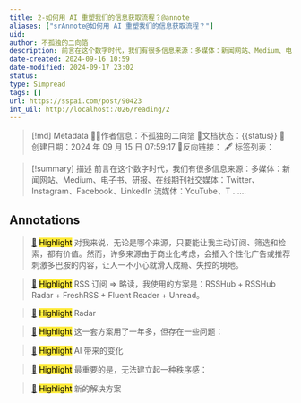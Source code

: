 ```yaml
---
title: 2-如何用 AI 重塑我们的信息获取流程？@annote
aliases: ["srAnnote@如何用 AI 重塑我们的信息获取流程？"]
uid: 
author: 不孤独的二向箔
description: 前言在这个数字时代，我们有很多信息来源：多媒体：新闻网站、Medium、电子书、研报、在线期刊社交媒体：Twitter、Instagram、Facebook、LinkedIn 流媒体：YouTube、T ......
date-created: 2024-09-16 10:59
date-modified: 2024-09-17 23:02
status: 
type: Simpread
tags: []
url: https://sspai.com/post/90423
int_uil: http://localhost:7026/reading/2
---
```


> [!md] Metadata
> 🙇‍♂作者信息：不孤独的二向箔
> 🌱文档状态：{{status}}
> 📅创建日期：2024 年 09 月 15 日 07:59:17
> 🔗反向链接：
> 🖋 标签列表：

> [!summary] 描述
> 前言在这个数字时代，我们有很多信息来源：多媒体：新闻网站、Medium、电子书、研报、在线期刊社交媒体：Twitter、Instagram、Facebook、LinkedIn 流媒体：YouTube、T ……

## Annotations

> [📌](<http://localhost:7026/reading/2#id=1726413880239>) <mark style="background-color: #ffeb3b">Highlight</mark>
> 对我来说，无论是哪个来源，只要能让我主动订阅、筛选和检索，都有价值。然而，许多来源由于商业化考虑，会插入个性化广告或推荐刺激多巴胺的内容，让人一不小心就滑入成瘾、失控的境地。

> [📌](<http://localhost:7026/reading/2#id=1726414010452>) <mark style="background-color: #ffeb3b">Highlight</mark>
> RSS 订阅 => 略读，我使用的方案是：RSSHub + RSSHub Radar + FreshRSS + Fluent Reader + Unread。

> [📌](<http://localhost:7026/reading/2#id=1726414008049>) <mark style="background-color: #ffeb3b">Highlight</mark>
> Radar

> [📌](<http://localhost:7026/reading/2#id=1726583385782>) <mark style="background-color: #ffeb3b">Highlight</mark>
> 这一套方案用了一年多，但存在一些问题：

> [📌](<http://localhost:7026/reading/2#id=1726413406545>) <mark style="background-color: #ffeb3b">Highlight</mark>
> AI 带来的变化

> [📌](<http://localhost:7026/reading/2#id=1726412601531>) <mark style="background-color: #ffeb3b">Highlight</mark>
> 最重要的是，无法建立起一种秩序感：

> [📌](<http://localhost:7026/reading/2#id=1726413259896>) <mark style="background-color: #ffeb3b">Highlight</mark>
> 新的解决方案
